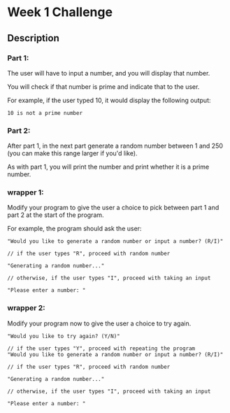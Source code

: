 # Week 1 Challenge

## Description

### Part 1:

The user will have to input a number, and you will display that number. 

You will check if that number is prime and indicate that to the user. 

For example, if the user typed 10, it would display the following output: 

```
10 is not a prime number 
```

### Part 2:

After part 1, in the next part generate a random number between 1 and 250 (you can make this range larger if you'd like).  

As with part 1, you will print the number and print whether it is a prime number. 

### wrapper 1:

Modify your program to give the user a choice to pick between part 1 and part 2 at the start of the program.

For example, the program should ask the user:
```
"Would you like to generate a random number or input a number? (R/I)"

// if the user types "R", proceed with random number

"Generating a random number..."

// otherwise, if the user types "I", proceed with taking an input

"Please enter a number: "
```

### wrapper 2:

Modify your program  now to give the user a choice to try again.
 
```
"Would you like to try again? (Y/N)"

// if the user types "Y", proceed with repeating the program
"Would you like to generate a random number or input a number? (R/I)"

// if the user types "R", proceed with random number

"Generating a random number..."

// otherwise, if the user types "I", proceed with taking an input

"Please enter a number: "
```